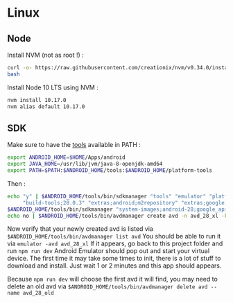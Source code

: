 # Linux

## Node

Install NVM (not as root !) :

```bash
curl -o- https://raw.githubusercontent.com/creationix/nvm/v0.34.0/install.sh
bash
```

Install Node 10 LTS using NVM :

```bash
nvm install 10.17.0
nvm alias default 10.17.0
```

## SDK

Make sure to have the [tools](https://developer.android.com/studio#downloads) available in PATH :

```bash
export ANDROID_HOME=$HOME/Apps/android
export JAVA_HOME=/usr/lib/jvm/java-8-openjdk-amd64
export PATH=$PATH:$ANDROID_HOME/tools:$ANDROID_HOME/platform-tools
```

Then :

```bash
echo "y" | $ANDROID_HOME/tools/bin/sdkmanager "tools" "emulator" "platform-tools" "platforms;android-28" \
     "build-tools;28.0.3" "extras;android;m2repository" "extras;google;m2repository"
$ANDROID_HOME/tools/bin/sdkmanager "system-images;android-28;google_apis;x86_64"
echo no | $ANDROID_HOME/tools/bin/avdmanager create avd -n avd_28_xl -k "system-images;android-28;google_apis;x86_64" -d pixel_xl
```

Now verify that your newly created avd is listed via `$ANDROID_HOME/tools/bin/avdmanager list avd`
You should be able to run it via `emulator -avd avd_28_xl`
If it appears, go back to this project folder and run `npm run dev`
Android Emulator should pop out and start your virtual device.
The first time it may take some times to init, there is a lot of stuff to download and install.
Just wait 1 or 2 minutes and this app should appears.

Because `npm run dev` will choose the first avd it will find, you may need to delete an old avd via `$ANDROID_HOME/tools/bin/avdmanager delete avd --name avd_28_old`
